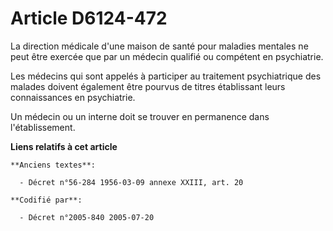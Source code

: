 # Article D6124-472

La direction médicale d'une maison de santé pour maladies mentales ne peut être exercée que par un médecin qualifié ou
compétent en psychiatrie.

Les médecins qui sont appelés à participer au traitement psychiatrique des malades doivent également être pourvus de titres
établissant leurs connaissances en psychiatrie.

Un médecin ou un interne doit se trouver en permanence dans l'établissement.

**Liens relatifs à cet article**

	**Anciens textes**:

	  - Décret n°56-284 1956-03-09 annexe XXIII, art. 20

	**Codifié par**:

	  - Décret n°2005-840 2005-07-20
